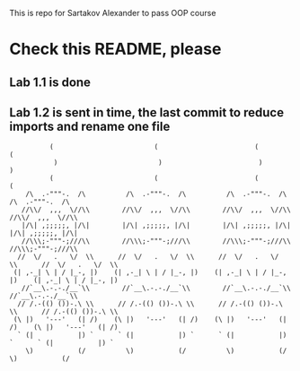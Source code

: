 This is repo for Sartakov Alexander to pass OOP course

# Check this README, please

## Lab 1.1 is done
## Lab 1.2 is sent in time, the last commit to reduce imports and rename one file


              (                         (                        (                         (
               )                         )                        )                         )
              (                         (                        (                         (
        /\  .-"""-.  /\          /\  .-"""-.  /\          /\  .-"""-.  /\          /\  .-"""-.  /\
       //\\/  ,,,  \//\\        //\\/  ,,,  \//\\        //\\/  ,,,  \//\\        //\\/  ,,,  \//\\
       |/\| ,;;;;;, |/\|        |/\| ,;;;;;, |/\|        |/\| ,;;;;;, |/\|        |/\| ,;;;;;, |/\|
       //\\\;-"""-;///\\        //\\\;-"""-;///\\        //\\\;-"""-;///\\        //\\\;-"""-;///\\
      //  \/   .   \/  \\      //  \/   .   \/  \\      //  \/   .   \/  \\      //  \/   .   \/  \\
     (| ,-_| \ | / |_-, |)    (| ,-_| \ | / |_-, |)    (| ,-_| \ | / |_-, |)    (| ,-_| \ | / |_-, |)
       //`__\.-.-./__`\\        //`__\.-.-./__`\\        //`__\.-.-./__`\\        //`__\.-.-./__`\\
      // /.-(() ())-.\ \\      // /.-(() ())-.\ \\      // /.-(() ())-.\ \\      // /.-(() ())-.\ \\
     (\ |)   '---'   (| /)    (\ |)   '---'   (| /)    (\ |)   '---'   (| /)    (\ |)   '---'   (| /)
      ` (|           |) `      ` (|           |) `      ` (|           |) `      ` (|           |) `
        \)           (/          \)           (/          \)           (/          \)           (/
